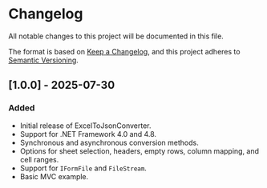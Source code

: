 # Changelog

All notable changes to this project will be documented in this file.

The format is based on [Keep a Changelog](https://keepachangelog.com/en/1.0.0/),
and this project adheres to [Semantic Versioning](https://semver.org/spec/v2.0.0.html).

## [1.0.0] - 2025-07-30

### Added
- Initial release of ExcelToJsonConverter.
- Support for .NET Framework 4.0 and 4.8.
- Synchronous and asynchronous conversion methods.
- Options for sheet selection, headers, empty rows, column mapping, and cell ranges.
- Support for `IFormFile` and `FileStream`.
- Basic MVC example.
